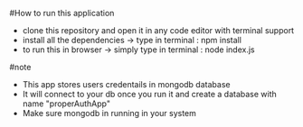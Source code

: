 #How to run this application 
 - clone this repository and open it in any code editor with terminal support
 - install all the dependencies -> type in terminal : npm install
 - to run this in browser -> simply type in terminal : node index.js

#note 
- This app stores users credentails in mongodb database
- It will connect to your db once you run it and create a database with name "properAuthApp"
- Make sure mongodb in running in your system 
